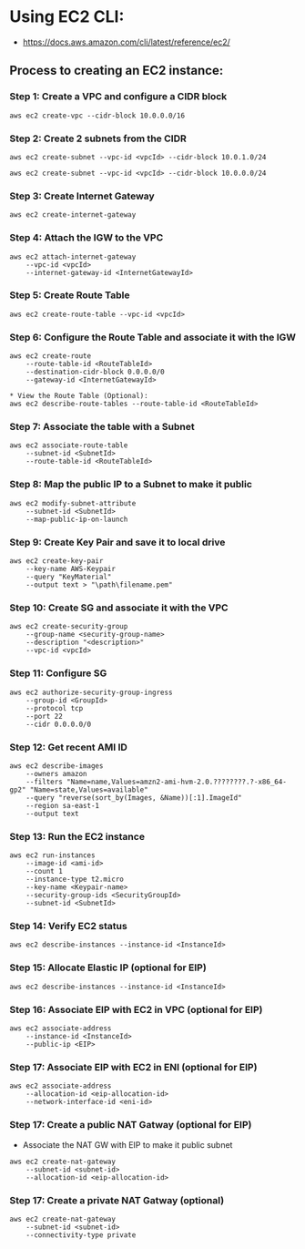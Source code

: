 # Using EC2 CLI:

* https://docs.aws.amazon.com/cli/latest/reference/ec2/

## Process to creating an EC2 instance:

### Step 1: Create a VPC and configure a CIDR block
```
aws ec2 create-vpc --cidr-block 10.0.0.0/16

```

### Step 2: Create 2 subnets from the CIDR
```
aws ec2 create-subnet --vpc-id <vpcId> --cidr-block 10.0.1.0/24   

aws ec2 create-subnet --vpc-id <vpcId> --cidr-block 10.0.0.0/24   

```

### Step 3: Create Internet Gateway
```
aws ec2 create-internet-gateway

```

### Step 4: Attach the IGW to the VPC
```
aws ec2 attach-internet-gateway 
    --vpc-id <vpcId> 
    --internet-gateway-id <InternetGatewayId>

```

### Step 5: Create Route Table
```
aws ec2 create-route-table --vpc-id <vpcId>  

```

### Step 6: Configure the Route Table and associate it with the IGW
```
aws ec2 create-route 
    --route-table-id <RouteTableId> 
    --destination-cidr-block 0.0.0.0/0 
    --gateway-id <InternetGatewayId>

* View the Route Table (Optional):
aws ec2 describe-route-tables --route-table-id <RouteTableId>

```

### Step 7: Associate the table with a Subnet
```
aws ec2 associate-route-table 
    --subnet-id <SubnetId> 
    --route-table-id <RouteTableId>

```

### Step 8: Map the public IP to a Subnet to make it public
```
aws ec2 modify-subnet-attribute 
    --subnet-id <SubnetId> 
    --map-public-ip-on-launch

```

### Step 9: Create Key Pair and save it to local drive 
```
aws ec2 create-key-pair 
    --key-name AWS-Keypair 
    --query "KeyMaterial" 
    --output text > "\path\filename.pem"

```

### Step 10: Create SG and associate it with the VPC 
```
aws ec2 create-security-group 
    --group-name <security-group-name> 
    --description "<description>" 
    --vpc-id <vpcId>

```

### Step 11: Configure SG
```
aws ec2 authorize-security-group-ingress 
    --group-id <GroupId> 
    --protocol tcp 
    --port 22 
    --cidr 0.0.0.0/0

```

### Step 12: Get recent AMI ID
```
aws ec2 describe-images 
    --owners amazon 
    --filters "Name=name,Values=amzn2-ami-hvm-2.0.????????.?-x86_64-gp2" "Name=state,Values=available" 
    --query "reverse(sort_by(Images, &Name))[:1].ImageId" 
    --region sa-east-1 
    --output text

```

### Step 13: Run the EC2 instance
```
aws ec2 run-instances 
    --image-id <ami-id> 
    --count 1 
    --instance-type t2.micro 
    --key-name <Keypair-name> 
    --security-group-ids <SecurityGroupId> 
    --subnet-id <SubnetId>

```

### Step 14: Verify EC2 status
```
aws ec2 describe-instances --instance-id <InstanceId>

```

### Step 15: Allocate Elastic IP (optional for EIP)
```
aws ec2 describe-instances --instance-id <InstanceId>

```

### Step 16: Associate EIP with EC2 in VPC (optional for EIP)
```
aws ec2 associate-address 
    --instance-id <InstanceId> 
    --public-ip <EIP>

```

### Step 17: Associate EIP with EC2 in ENI (optional for EIP)
```
aws ec2 associate-address 
    --allocation-id <eip-allocation-id> 
    --network-interface-id <eni-id>

```

### Step 17: Create a public NAT Gatway (optional for EIP)
* Associate the NAT GW with EIP to make it public subnet
```
aws ec2 create-nat-gateway 
    --subnet-id <subnet-id> 
    --allocation-id <eip-allocation-id>

```

### Step 17: Create a private NAT Gatway (optional)

```
aws ec2 create-nat-gateway 
    --subnet-id <subnet-id>
    --connectivity-type private

```
